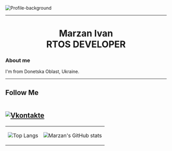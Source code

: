 
![Profile-background](https://user-images.githubusercontent.com/87321166/213821475-48af1de4-f155-4078-befc-f5909b4d1e84.jpg)
<hr>
<h1 align="center">Marzan Ivan<br>RTOS DEVELOPER</h1>
<h3>About me</h3>
I'm from Donetska Oblast, Ukraine. 
<hr>
<h2>Follow Me
<br>
<br>

[![Vkontakte](https://img.shields.io/badge/-Vkontakte-090909?style=for-the-badge&logo=Vk&logoColor=4F7DB3)](https://vk.com/id345515444)



</h2>

<table align="rigth">
<tr>
    <td>
        
![Top Langs](https://github-readme-stats.vercel.app/api/top-langs/?username=MarzanIvan&exclude_repo=github-readme-stats,anuraghazra.github.io)
  </td>

 <td>
        
![Marzan's GitHub stats](https://github-readme-stats.vercel.app/api?username=MarzanIvan)
  </td>
</tr>
</table>
